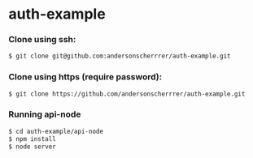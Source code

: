 # auth-example

### Clone using ssh:
```sh
$ git clone git@github.com:andersonscherrrer/auth-example.git
```
### Clone using https (require password):
```sh
$ git clone https://github.com/andersonscherrrer/auth-example.git
```
### Running api-node
```sh
$ cd auth-example/api-node
$ npm install
$ node server
```

